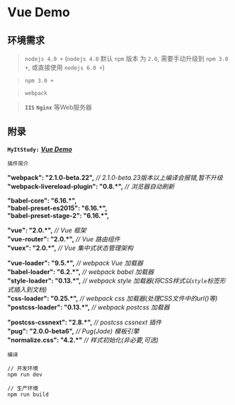 # Vue Demo

## 环境需求
> `nodejs 4.0 +` (`nodejs 4.0` 默认 `npm` 版本 为 `2.0`, 需要手动升级到 `npm 3.0 +`, 或直接使用 `nodejs 6.0 +`)

> `npm 3.0 +`

> `webpack`

> **`IIS`** **`Nginx`** 等Web服务器

## 附录
**`MyItStudy:`** [_**Vue Demo**_](https://my.oschina.net/MyItStudy/blog/754367)

`插件简介`
> 
**"webpack": "2.1.0-beta.22",**  _// 2.1.0-beta.23版本以上编译会报错,暂不升级_  
**"webpack-livereload-plugin": "0.8.*",**  _// 浏览器自动刷新_
>
**"babel-core": "6.16.*",**  
**"babel-preset-es2015": "6.16.*",**  
**"babel-preset-stage-2": "6.16.*",**
> 
**"vue": "2.0.*",**  _// Vue 框架_  
**"vue-router": "2.0.*",**  _// Vue 路由组件_  
**"vuex": "2.0.*",**  _// Vue 集中式状态管理架构_
> 
**"vue-loader": "9.5.*",**  _// webpack Vue 加载器_  
**"babel-loader": "6.2.*",**  _// webpack babel 加载器_  
**"style-loader": "0.13.*",**  _// webpack style 加载器(将CSS样式以`style`标签形式插入到文档)_  
**"css-loader": "0.25.*",**  _// webpack css 加载器(处理CSS文件中的url()等)_  
**"postcss-loader": "0.13.*",**  _// webpack postcss 加载器_
> 
**"postcss-cssnext": "2.8.*",**  _// postcss cssnext 插件_  
**"pug": "2.0.0-beta6",**  _// Pug(Jade) 模板引擎_  
**"normalize.css": "4.2.*"**  _// 样式初始化(非必要,可选)_

`编译`
```
// 开发环境
npm run dev

// 生产环境
npm run build
```
